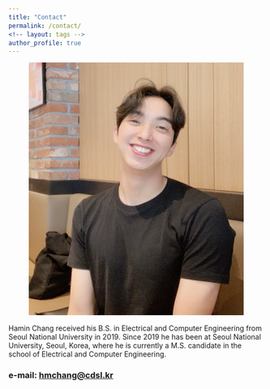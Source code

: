 ```yaml
---
title: "Contact"
permalink: /contact/
<!-- layout: tags -->
author_profile: true
---
```


<figure>
  <img src="/assets/images/me.jpg" alt="this is a placeholder image">
</figure>

Hamin Chang received his B.S. in Electrical and Computer Engineering from Seoul National University in 2019. Since 2019 he has been at Seoul National University, Seoul, Korea, where he is currently a M.S. candidate in the school of Electrical and Computer Engineering.

### e-mail: hmchang@cdsl.kr
